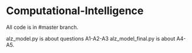 # Computational-Intelligence

All code is in #master branch.

alz_model.py is about questions A1-A2-A3
alz_model_final.py is about A4-A5. 
